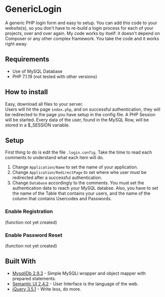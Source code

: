 # GenericLogin

A generic PHP login form and easy to setup.  You can add this code to your website(s), so you don't have to re-build a login process for each of your projects, over and over again.  My code works by itself: it doesn't depend on Composer or any other complex framework.  You take the code and it works right away.

## Requirements
- Use of MySQL Database
- PHP 7.1.19 (not tested with other versions)

## How to install

Easy, download all files to your server.  
Users will hit the page `index.php`, and on successful authentication, they will be redirected to the page you have setup in the config file. 
A PHP Session will be started.  Every data of the user, found in the MySQL Row, will be stored in a $_SESSION variable.

## Setup
First thing to do is edit the file `.login.config`.  Take the time to read each comments to understand what each item will do.

1. Change `Application/Name` to set the name of your application.
1. Change `Application/RedirectPage` to set where whe user must be redirected after a successful authentication.
1. Change `Database` accordingly to the comments.  You must set the authentication data to reach your MySQL databse.  Also, you have to set the name of the Table that contains your users, and the name of the column that contains Usercodes and Passwords.

### Enable Registration
(function not yet created)

### Enable Password Reset
(function not yet created)

## Built With
* [MysqliDb 2.9.3](https://github.com/ThingEngineer/PHP-MySQLi-Database-Class) - Simple MySQLi wrapper and object mapper with prepared statements.
* [Semantic UI 2.4.2](https://semantic-ui.com/) - User Interface is the language of the web.
* [jQuery 3.5.1](https://jquery.com/) - Write less, do more.
